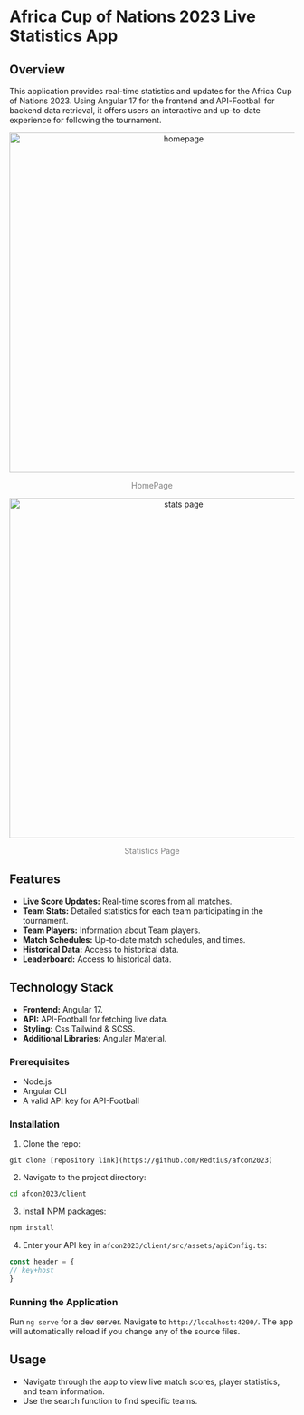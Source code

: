 # Africa Cup of Nations 2023 Live Statistics App

## Overview
This application provides real-time statistics and updates for the Africa Cup of Nations 2023. Using Angular 17 for the frontend and API-Football for backend data retrieval, it offers users an interactive and up-to-date experience for following the tournament.

<p align=center >
  <img src="https://github.com/user-attachments/assets/ace9bf1e-c8d4-4d2f-a80c-0a95ff3a4501" alt="homepage" border="0" width="600" height="auto"/>
</p>

<p align="center" style="color:gray;">
  HomePage
</p>

<p align=center >
  <img src="https://github.com/user-attachments/assets/beca1858-dd49-4fc7-98a9-406913eb60c1" alt="stats page" border="0" width="600" height="auto"/>
</p>

<p align="center" style="color:gray;">
  Statistics Page
</p>

## Features
- **Live Score Updates:** Real-time scores from all matches.
- **Team Stats:** Detailed statistics for each team participating in the tournament.
- **Team Players:** Information about Team players.
- **Match Schedules:** Up-to-date match schedules, and times.
- **Historical Data:** Access to historical data.
- **Leaderboard:** Access to historical data.

## Technology Stack
- **Frontend:** Angular 17.
- **API:** API-Football for fetching live data.
- **Styling:** Css Tailwind & SCSS.
- **Additional Libraries:** Angular Material.

### Prerequisites
- Node.js
- Angular CLI
- A valid API key for API-Football

### Installation
1. Clone the repo:

```git
git clone [repository link](https://github.com/Redtius/afcon2023)
```

2. Navigate to the project directory:
```bash
cd afcon2023/client
```

3. Install NPM packages:
```bash
npm install
```

4. Enter your API key in `afcon2023/client/src/assets/apiConfig.ts`:
```Typescript
const header = {
// key+host
}
```

### Running the Application
Run `ng serve` for a dev server. Navigate to `http://localhost:4200/`. The app will automatically reload if you change any of the source files.

## Usage
- Navigate through the app to view live match scores, player statistics, and team information.
- Use the search function to find specific teams.


